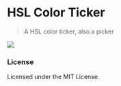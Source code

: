 # HSL Color Ticker
> A HSL color ticker, also a picker

<img src="https://media.giphy.com/media/l1J3UMvNyZNRBupFK/giphy.gif" />

### License
Licensed under the MIT License.
